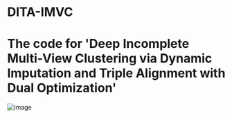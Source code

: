# DITA-IMVC
# The code for 'Deep Incomplete Multi-View Clustering via Dynamic Imputation and Triple Alignment with Dual Optimization'
![image](https://github.com/user-attachments/assets/e89aef14-1f7b-4b69-8f05-89b1dd34b351)
